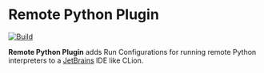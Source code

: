 # Remote Python Plugin

[![Build](https://github.com/mdklatt/idea-rpython-plugin/actions/workflows/build.yml/badge.svg)](https://github.com/mdklatt/idea-rpython-plugin/actions/workflows/build.yml)


<!-- Plugin description -->

**Remote Python Plugin** adds Run Configurations for running remote Python interpreters to a
[JetBrains][jetbrains] IDE like CLion.

[jetbrains]: https://www.jetbrains.com

<!-- Plugin description end -->
